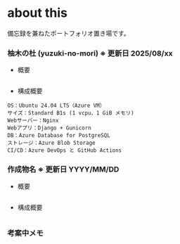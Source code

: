 # about this
備忘録を兼ねたポートフォリオ置き場です。


### 柚木の杜 (yuzuki-no-mori)    ※ 更新日 2025/08/xx
+ 概要
~~~
~~~
+ 構成概要
~~~
OS：Ubuntu 24.04 LTS（Azure VM）
サイズ：Standard B1s (1 vcpu、1 GiB メモリ)
Webサーバー：Nginx
Webアプリ：Django + Gunicorn
DB：Azure Database for PostgreSQL
ストレージ：Azure Blob Storage
CI/CD：Azure DevOps と GitHub Actions
~~~
  
### 作成物名    ※ 更新日 YYYY/MM/DD
+ 概要
~~~
~~~
+ 構成概要
~~~
~~~

### 考案中メモ
~~~
~~~







